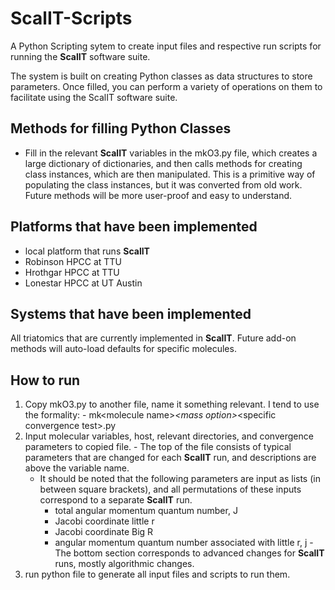 # ScalIT-Scripts
A Python Scripting sytem to create input files and respective run scripts for running the **ScalIT** software suite.  

The system is built on creating Python classes as data structures to store parameters.  Once filled, you can perform
a variety of operations on them to facilitate using the ScalIT software suite.

## Methods for filling Python Classes

  - Fill in the relevant **ScalIT** variables in the mkO3.py file, which creates a large dictionary of dictionaries, and 
    then calls methods for creating class instances, which are then manipulated.  This is a primitive way of populating
    the class instances, but it was converted from old work.  Future methods will be more user-proof and easy to 
    understand.

## Platforms that have been implemented

  - local platform that runs **ScalIT**
  - Robinson HPCC at TTU
  - Hrothgar HPCC at TTU
  - Lonestar HPCC at UT Austin

## Systems that have been implemented

All triatomics that are currently implemented in **ScalIT**.  Future add-on methods will auto-load defaults for 
specific molecules.

## How to run

  1. Copy mkO3.py to another file, name it something relevant.  I tend to use the formality:
    - mk\<molecule name\>_\<mass option\>_<specific convergence test\>.py
  2. Input molecular variables, host, relevant directories, and convergence parameters to copied file.
    - The top of the file consists of typical parameters that are changed for each **ScalIT** run, and descriptions are
      above the variable name.
      - It should be noted that the following parameters are input as lists (in between square brackets), and all 
        permutations of these inputs correspond to a separate **ScalIT** run.
          - total angular momentum quantum number, J
          - Jacobi coordinate little r
          - Jacobi coordinate Big R
          - angular momentum quantum number associated with little r, j
    - The bottom section corresponds to advanced changes for **ScalIT** runs, mostly algorithmic changes.
  3. run python file to generate all input files and scripts to run them.